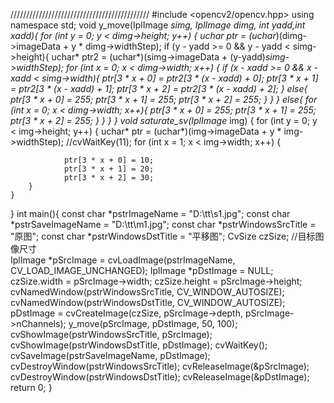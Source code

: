 ////////////////////////////////////////////
#include <opencv2/opencv.hpp> 
using namespace std;
void y_move(IplImage *simg, IplImage *dimg, int yadd,int xadd){
	for (int y = 0; y < dimg->height; y++) {
		uchar* ptr = (uchar*)(dimg->imageData + y * dimg->widthStep);
		if (y - yadd >= 0 && y - yadd < simg->height){
			uchar* ptr2 = (uchar*)(simg->imageData + (y-yadd)*simg->widthStep);
			for (int x = 0; x < dimg->width; x++) {
				if (x - xadd >= 0 && x - xadd < simg->width){
					ptr[3 * x + 0] = ptr2[3 * (x - xadd) + 0];
					ptr[3 * x + 1] = ptr2[3 * (x - xadd) + 1];
					ptr[3 * x + 2] = ptr2[3 * (x - xadd) + 2];
				}
				else{
					ptr[3 * x + 0] = 255;
					ptr[3 * x + 1] = 255;
					ptr[3 * x + 2] = 255;
				}
			}
		}
		else{
			for (int x = 0; x < dimg->width; x++){
				ptr[3 * x + 0] = 255;
				ptr[3 * x + 1] = 255;
				ptr[3 * x + 2] = 255;
			}
		}
	}
}
void saturate_sv(IplImage* img) {
	for (int y = 0; y < img->height; y++) {
		uchar* ptr = (uchar*)(img->imageData + y * img->widthStep);
		//cvWaitKey(11);
		for (int x = 1; x < img->width; x++) {
			
				ptr[3 * x + 0] = 10;
				ptr[3 * x + 1] = 20;
				ptr[3 * x + 2] = 30;
		}
	}
}
int main(){
	const char *pstrImageName = "D:\\tt\\s1.jpg";
	const char *pstrSaveImageName = "D:\\tt\\m1.jpg";
	const char *pstrWindowsSrcTitle = "原图";
	const char *pstrWindowsDstTitle = "平移图";
	CvSize czSize;              //目标图像尺寸  
	IplImage *pSrcImage = cvLoadImage(pstrImageName, CV_LOAD_IMAGE_UNCHANGED);
	IplImage *pDstImage = NULL;
	czSize.width = pSrcImage->width;
	czSize.height = pSrcImage->height;
	cvNamedWindow(pstrWindowsSrcTitle, CV_WINDOW_AUTOSIZE);
	cvNamedWindow(pstrWindowsDstTitle, CV_WINDOW_AUTOSIZE);
	pDstImage = cvCreateImage(czSize, pSrcImage->depth, pSrcImage->nChannels);
	y_move(pSrcImage, pDstImage, 50, 100);
	cvShowImage(pstrWindowsSrcTitle, pSrcImage);
	cvShowImage(pstrWindowsDstTitle, pDstImage);
	cvWaitKey();
	cvSaveImage(pstrSaveImageName, pDstImage);
	cvDestroyWindow(pstrWindowsSrcTitle);
	cvReleaseImage(&pSrcImage);
	cvDestroyWindow(pstrWindowsDstTitle);
	cvReleaseImage(&pDstImage);
	return 0; 
}
